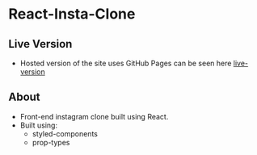 # React-Insta-Clone

## Live Version
- Hosted version of the site uses GitHub Pages can be seen here [live-version](https://szincone.github.io/React-Insta-Clone/)

## About
- Front-end instagram clone built using React.
- Built using:
  - styled-components
  - prop-types
